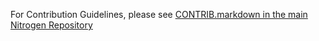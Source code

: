 For Contribution Guidelines, please see [CONTRIB.markdown in the main Nitrogen
Repository](https://github.com/nitrogen/nitrogen/blob/master/CONTRIB.markdown)
